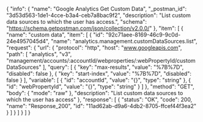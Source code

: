 {
  "info": {
    "name": "Google Analytics Get Custom Data",
    "_postman_id": "3d53d563-1de1-4cce-b3a4-ceb7a8bac9f2",
    "description": "List custom data sources to which the user has access.",
    "schema": "https://schema.getpostman.com/json/collection/v2.0.0/"
  },
  "item": [
    {
      "name": "custom data",
      "item": [
        {
          "id": "92c71aee-8169-46c9-9c0d-24e4957045d4",
          "name": "analytics.management.customDataSources.list",
          "request": {
            "url": {
              "protocol": "http",
              "host": "www.googleapis.com",
              "path": [
                "analytics",
                "v3",
                "management/accounts/:accountId/webproperties/:webPropertyId/customDataSources"
              ],
              "query": [
                {
                  "key": "max-results",
                  "value": "%7B%7D",
                  "disabled": false
                },
                {
                  "key": "start-index",
                  "value": "%7B%7D",
                  "disabled": false
                }
              ],
              "variable": [
                {
                  "id": "accountId",
                  "value": "{}",
                  "type": "string"
                },
                {
                  "id": "webPropertyId",
                  "value": "{}",
                  "type": "string"
                }
              ]
            },
            "method": "GET",
            "body": {
              "mode": "raw"
            },
            "description": "List custom data sources to which the user has access"
          },
          "response": [
            {
              "status": "OK",
              "code": 200,
              "name": "Response_200",
              "id": "11ad62ab-d9a6-4db2-8705-ffcef44f3ea2"
            }
          ]
        }
      ]
    }
  ]
}